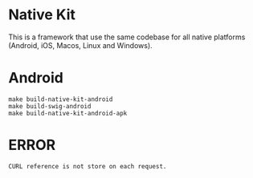 # Native Kit

This is a framework that use the same codebase for all native platforms (Android, iOS, Macos, Linux and Windows).  

# Android

```
make build-native-kit-android
make build-swig-android
make build-native-kit-android-apk
```

# ERROR

```
CURL reference is not store on each request.
```